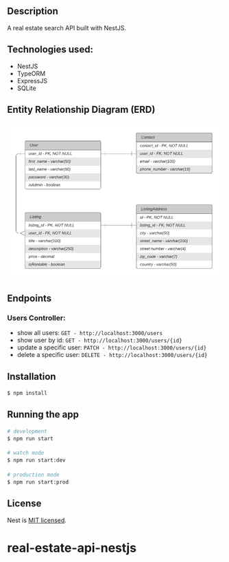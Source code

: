 ## Description

A real estate search API built with NestJS.

## Technologies used:

- NestJS
- TypeORM
- ExpressJS
- SQLite

## Entity Relationship Diagram (ERD)
![ERD](./real-estate-erd.png)

## Endpoints

### Users Controller:
- show all users:
```GET - http://localhost:3000/users```
- show user by id:
```GET - http://localhost:3000/users/{id}```
- update a specific user:
```PATCH - http://localhost:3000/users/{id}```
- delete a specific user:
```DELETE - http://localhost:3000/users/{id}```

## Installation

```bash
$ npm install
```

## Running the app

```bash
# development
$ npm run start

# watch mode
$ npm run start:dev

# production mode
$ npm run start:prod
```

## License

Nest is [MIT licensed](LICENSE).
# real-estate-api-nestjs
